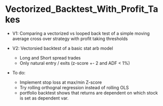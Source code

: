 # Vectorized_Backtest_With_Profit_Takes

   - V1: Comparing a vectorized vs looped back test of a simple moving average cross over strategy with profit taking thresholds


   - V2: Vectorsied backtest of a basic stat arb model
        - Long and Short spread trades
        - Only natural entry / exits (z-score +- 2 and ADF < 1%)
   
   
   - To do: 
        - Implement stop loss at max/min Z-score
        - Try rolling orthognal regression instead of rolling OLS
        - portfolio backtest shows that returns are dependent on which stock is set as dependent var.
